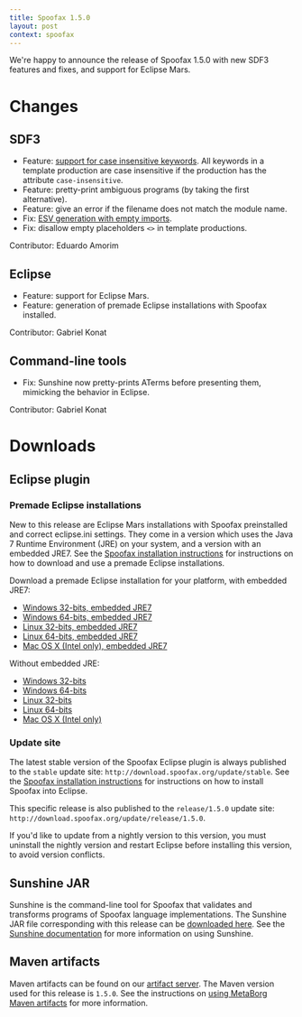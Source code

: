 ```yaml
---
title: Spoofax 1.5.0
layout: post
context: spoofax
---
```


We're happy to announce the release of Spoofax 1.5.0 with new SDF3 features and fixes, and support for Eclipse Mars.

# Changes

## SDF3

* Feature: [support for case insensitive keywords](http://yellowgrass.org/issue/Spoofax/954). All keywords in a template production are case insensitive if the production has the attribute `case-insensitive`.
* Feature: pretty-print ambiguous programs (by taking the first alternative).
* Feature: give an error if the filename does not match the module name.
* Fix: [ESV generation with empty imports](http://yellowgrass.org/issue/Spoofax/970).
* Fix: disallow empty placeholders `<>` in template productions.

Contributor: Eduardo Amorim


## Eclipse

* Feature: support for Eclipse Mars.
* Feature: generation of premade Eclipse installations with Spoofax installed.

Contributor: Gabriel Konat


## Command-line tools

* Fix: Sunshine now pretty-prints ATerms before presenting them, mimicking the behavior in Eclipse.

Contributor: Gabriel Konat


# Downloads

## Eclipse plugin

### Premade Eclipse installations

New to this release are Eclipse Mars installations with Spoofax preinstalled and correct eclipse.ini settings.
They come in a version which uses the Java 7 Runtime Environment (JRE) on your system, and a version with an embedded JRE7.
See the [Spoofax installation instructions](/download) for instructions on how to download and use a premade Eclipse installations.

Download a premade Eclipse installation for your platform, with embedded JRE7:

* [Windows 32-bits, embedded JRE7](http://download.spoofax.org/update/release/1.5.0/spoofax-win32-x86-jre.zip)
* [Windows 64-bits, embedded JRE7](http://download.spoofax.org/update/release/1.5.0/spoofax-win32-x86_64-jre.zip)
* [Linux 32-bits, embedded JRE7](http://download.spoofax.org/update/release/1.5.0/spoofax-linux-x86-jre.tar.gz)
* [Linux 64-bits, embedded JRE7](http://download.spoofax.org/update/release/1.5.0/spoofax-linux-x86_64-jre.tar.gz)
* [Mac OS X (Intel only), embedded JRE7](http://download.spoofax.org/update/release/1.5.0/spoofax-macosx-x86_64-jre.tar.gz)

Without embedded JRE:

* [Windows 32-bits](http://download.spoofax.org/update/release/1.5.0/spoofax-win32-x86.zip)
* [Windows 64-bits](http://download.spoofax.org/update/release/1.5.0/spoofax-win32-x86_64.zip)
* [Linux 32-bits](http://download.spoofax.org/update/release/1.5.0/spoofax-linux-x86.tar.gz)
* [Linux 64-bits](http://download.spoofax.org/update/release/1.5.0/spoofax-linux-x86_64.tar.gz)
* [Mac OS X (Intel only)](http://download.spoofax.org/update/release/1.5.0/spoofax-macosx-x86_64.tar.gz)


### Update site

The latest stable version of the Spoofax Eclipse plugin is always published to the `stable` update site: `http://download.spoofax.org/update/stable`. See the [Spoofax installation instructions](/download) for instructions on how to install Spoofax into Eclipse.

This specific release is also published to the `release/1.5.0` update site: `http://download.spoofax.org/update/release/1.5.0`.

If you'd like to update from a nightly version to this version, you must uninstall the nightly version and restart Eclipse before installing this version, to avoid version conflicts.


## Sunshine JAR

Sunshine is the command-line tool for Spoofax that validates and transforms programs of Spoofax language implementations.
The Sunshine JAR file corresponding with this release can be [downloaded here](http://download.spoofax.org/update/release/1.5.0/sunshine.jar). See the [Sunshine documentation](/spoofax/sunshine) for more information on using Sunshine.


## Maven artifacts

Maven artifacts can be found on our [artifact server](http://artifacts.metaborg.org/content/repositories/releases/org/metaborg/). The Maven version used for this release is `1.5.0`. See the instructions on [using MetaBorg Maven artifacts](/dev/#mirror-maven-central-repository-artifacts) for more information.
